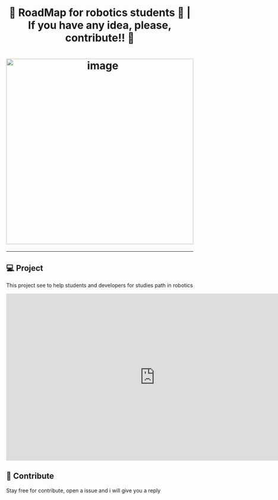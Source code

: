 <h1 align="center">
   🤖 RoadMap for robotics students  📘 | If you have any idea, please, contribute!! 👋
</h1>
<h1 align="center">
 <img alt="image" height="500" width="100%" title="" src="https://portal.fgv.br/sites/portal.fgv.br/files/styles/noticia_geral/public/noticias/07/21/robo.jpg?itok=GiAg2WZh" />
</h1> 
<hr>



## 💻 Project
 This project see to help students and developers for studies path in robotics
 
<iframe style="border:none" width="800" height="450" src="https://whimsical.com/embed/T79UHNbtkuo7Pfb7L5Fykq"></iframe>

## 🤝 Contribute

  Stay free for contribute, open a issue and i will give you a reply


